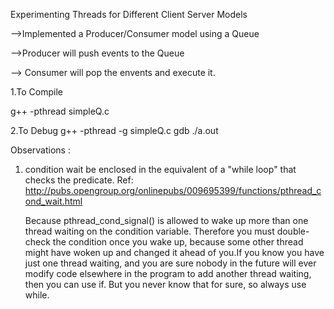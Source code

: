 Experimenting Threads for Different Client Server Models

-->Implemented a Producer/Consumer model using a Queue

-->Producer will push events to the Queue

--> Consumer will pop the envents and execute it.


1.To Compile

   g++ -pthread simpleQ.c

2.To Debug
  g++ -pthread -g simpleQ.c
  gdb ./a.out


Observations :

 1. condition wait be enclosed in the equivalent of a "while loop" that checks the predicate.
	Ref: http://pubs.opengroup.org/onlinepubs/009695399/functions/pthread_cond_wait.html

	Because pthread_cond_signal() is allowed to wake up more than one thread waiting on the condition variable. Therefore you must double-check the condition once you wake up, because some other thread might have woken up and changed it ahead of you.If you know you have just one thread waiting, and you are sure nobody in the future will ever modify code elsewhere in the program to add another thread waiting, then you can use if. But you never know that for sure, so always use while.


